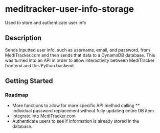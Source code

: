 # meditracker-user-info-storage

Used to store and authenticate user info

## Description

Sends inputted user info, such as username, email, and password, from MediTracker.com and then sends that data to a DynamoDB database. This was turned into an API in order to allow interactivity between MediTracker frontend and this Python backend.

## Getting Started

### Roadmap

* More functions to allow for more specific API method calling
** Individual password replacement without fully updating entire DB item
* Integrate into MediTracker.com
* Authenticate users to see if information is already stored in the database.

